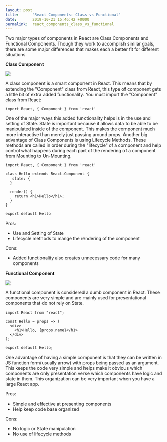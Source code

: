 ```yaml
---
layout: post
title:      "React Components: Class vs Functional"
date:       2019-10-21 15:46:42 +0000
permalink:  react_components_class_vs_functional
---
```



Two major types of components in React are Class Components and Functional Components. Though they work to accomplish similar goals, there are some major differences that makes each a better fit for different situations. 

**Class Component**

![](https://media.giphy.com/media/hFROvOhBPQVRm/giphy.gif)

A class component is a smart component in React. This means that by extending the "Component" class from React, this type of component gets a little bit of extra added functionality. You must import the "Component" class from React:

`import React, { Component } from 'react'`

One of the major ways this added functionality helps is in the use and setting of State. State is important because it allows data to be able to be manipulated inside of the component. This makes the component much more interactive than merely just passing around props. Another big advantage of Class Components is using Lifecycle Methods. These methods are called in order during the "lifecycle" of a component and help control what happens during each part of the rendering of a component from Mounting to Un-Mounting.

```
import React, { Component } from 'react'

class Hello extends React.Component {
   state: {
  }

  render() {
    return <h1>Hello</h1>;
  }
}

export default Hello
```

Pros:
* Use and Setting of State
* Lifecycle methods to mange the rendering of the component

Cons:
* Added functionality also creates unnecessary code for many components


**Functional Component**

![](https://media.giphy.com/media/LnKa2WLkd6eAM/source.gif)

A functional component is considered a dumb component in React. These components are very simple and are mainly used for presentational components that do not rely on State. 

```
import React from "react";

const Hello = props => (
  <div>
    <h1>Hello, {props.name}</h1>
  </div>
);

export default Hello;
```

One advantage of having a simple component is that they can be written in JS function form(usually arrow) with props being passed as an argument. This keeps the code very simple and helps make it obvious which components are only presentation verse which components have logic and state in them. This organization can be very important when you have a large React app. 

Pros:
* Simple and effective at presenting components 
* Help keep code base organized

Cons:
* No logic or State manipulation 
* No use of lifecycle methods
